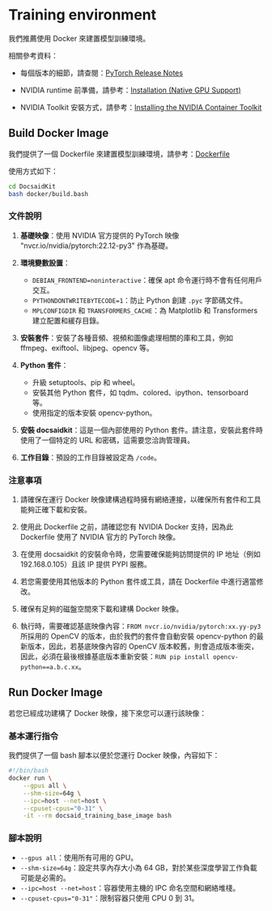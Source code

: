 # Training environment

我們推薦使用 Docker 來建置模型訓練環境。

相關參考資料：


- 每個版本的細節，請查閱：[PyTorch Release Notes](https://docs.nvidia.com/deeplearning/frameworks/pytorch-release-notes/index.html)

- NVIDIA runtime 前準備，請參考：[Installation (Native GPU Support)](https://github.com/NVIDIA/nvidia-docker/wiki/Installation-(Native-GPU-Support)#usage)

- NVIDIA Toolkit 安裝方式，請參考：[Installing the NVIDIA Container Toolkit](https://docs.nvidia.com/datacenter/cloud-native/container-toolkit/latest/install-guide.html)

## Build Docker Image

我們提供了一個 Dockerfile 來建置模型訓練環境，請參考：[Dockerfile](./Dockerfile)

使用方式如下：

```bash
cd DocsaidKit
bash docker/build.bash
```

### 文件說明

1. **基礎映像**：使用 NVIDIA 官方提供的 PyTorch 映像 "nvcr.io/nvidia/pytorch:22.12-py3" 作為基礎。

2. **環境變數設置**：
    - `DEBIAN_FRONTEND=noninteractive`：確保 apt 命令運行時不會有任何用戶交互。
    - `PYTHONDONTWRITEBYTECODE=1`：防止 Python 創建 `.pyc` 字節碼文件。
    - `MPLCONFIGDIR` 和 `TRANSFORMERS_CACHE`：為 Matplotlib 和 Transformers 建立配置和緩存目錄。

3. **安裝套件**：安裝了各種音頻、視頻和圖像處理相關的庫和工具，例如 ffmpeg、exiftool、libjpeg、opencv 等。

4. **Python 套件**：
    - 升級 setuptools、pip 和 wheel。
    - 安裝其他 Python 套件，如 tqdm、colored、ipython、tensorboard 等。
    - 使用指定的版本安裝 opencv-python。

5. **安裝 docsaidkit**：這是一個內部使用的 Python 套件。請注意，安裝此套件時使用了一個特定的 URL 和密碼，這需要您洽詢管理員。

6. **工作目錄**：預設的工作目錄被設定為 `/code`。

### 注意事項

1. 請確保在運行 Docker 映像建構過程時擁有網絡連接，以確保所有套件和工具能夠正確下載和安裝。

2. 使用此 Dockerfile 之前，請確認您有 NVIDIA Docker 支持，因為此 Dockerfile 使用了 NVIDIA 官方的 PyTorch 映像。

3. 在使用 docsaidkit 的安裝命令時，您需要確保能夠訪問提供的 IP 地址（例如 192.168.0.105）且該 IP 提供 PYPI 服務。

4. 若您需要使用其他版本的 Python 套件或工具，請在 Dockerfile 中進行適當修改。

5. 確保有足夠的磁盤空間來下載和建構 Docker 映像。

6. 執行時，需要確認基底映像內容：`FROM nvcr.io/nvidia/pytorch:xx.yy-py3` 所採用的 OpenCV 的版本，由於我們的套件會自動安裝 opencv-python 的最新版本，因此，若基底映像內容的 OpenCV 版本較舊，則會造成版本衝突，因此，必須在最後根據基底版本重新安裝：`RUN pip install opencv-python==a.b.c.xx`。

## Run Docker Image

若您已經成功建構了 Docker 映像，接下來您可以運行該映像：

### 基本運行指令

我們提供了一個 bash 腳本以便於您運行 Docker 映像，內容如下：

```bash
#!/bin/bash
docker run \
    --gpus all \
    --shm-size=64g \
    --ipc=host --net=host \
    --cpuset-cpus="0-31" \
    -it --rm docsaid_training_base_image bash
```

### 腳本說明

- `--gpus all`：使用所有可用的 GPU。
- `--shm-size=64g`：設定共享內存大小為 64 GB，對於某些深度學習工作負載可能是必需的。
- `--ipc=host --net=host`：容器使用主機的 IPC 命名空間和網絡堆棧。
- `--cpuset-cpus="0-31"`：限制容器只使用 CPU 0 到 31。
